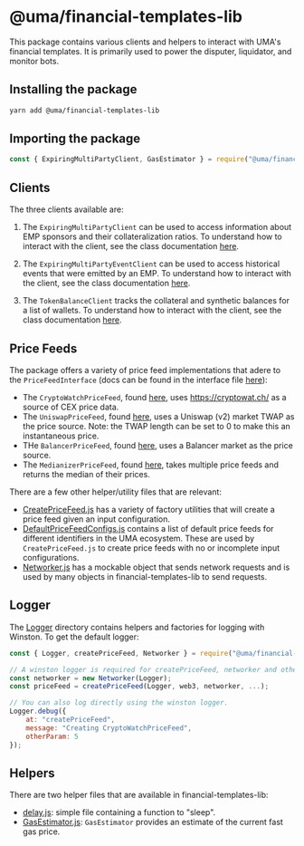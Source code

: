 # @uma/financial-templates-lib

This package contains various clients and helpers to interact with UMA's financial templates. It is primarily used to
power the disputer, liquidator, and monitor bots.

## Installing the package

```bash
yarn add @uma/financial-templates-lib
```

## Importing the package

```js
const { ExpiringMultiPartyClient, GasEstimator } = require("@uma/financial-templates-lib")
```

## Clients

The three clients available are:

1. The `ExpiringMultiPartyClient` can be used to access information about EMP sponsors and their collateralization
   ratios. To understand how to interact with the client, see the class documentation
   [here](./src/clients/ExpiringMultiPartyClient.js).

1. The `ExpiringMultiPartyEventClient` can be used to access historical events that were emitted by an EMP. To
   understand how to interact with the client, see the class documentation
   [here](./src/clients/ExpiringMultiPartyEventClient.js).

1. The `TokenBalanceClient` tracks the collateral and synthetic balances for a list of wallets. To understand how to
   interact with the client, see the class documentation
   [here](./src/clients/TokenBalanceClient.js).

## Price Feeds

The package offers a variety of price feed implementations that adere to the `PriceFeedInterface` (docs can be found in
the interface file [here](./src/price-feed/PriceFeedInterface.js)):

- The `CryptoWatchPriceFeed`, found [here](./src/price-feed/CryptoWatchPriceFeed.js), uses https://cryptowat.ch/ as a
  source of CEX price data.
- The `UniswapPriceFeed`, found [here](./src/price-feed/UniswapPriceFeed.js), uses a Uniswap (v2) market TWAP as the
  price source. Note: the TWAP length can be set to 0 to make this an instantaneous price.
- THe `BalancerPriceFeed`, found [here](./src/price-feed/BalancerPriceFeed.js), uses a Balancer market as the price
  source.
- The `MedianizerPriceFeed`, found [here](./src/price-feed/MedianizerPriceFeed.js), takes multiple price feeds and
  returns the median of their prices.

There are a few other helper/utility files that are relevant:

- [CreatePriceFeed.js](./src/price-feed/CreatePriceFeed.js) has a variety of factory utilities that will create a
  price feed given an input configuration.
- [DefaultPriceFeedConfigs.js](./src/price-feed/DefaultPriceFeedConfigs.js) contains a list of default price feeds
  for different identifiers in the UMA ecosystem. These are used by `CreatePriceFeed.js` to create price feeds with
  no or incomplete input configurations.
- [Networker.js](./src/price-feed/CreatePriceFeed.js) has a mockable object that sends network requests and is used by
  many objects in financial-templates-lib to send requests.

## Logger

The [Logger](./src/logger) directory contains helpers and factories for logging with Winston. To get the default
logger:

```js
const { Logger, createPriceFeed, Networker } = require("@uma/financial-templates-lib");

// A winston logger is required for createPriceFeed, networker and other objects in financial-templates-lib.
const networker = new Networker(Logger);
const priceFeed = createPriceFeed(Logger, web3, networker, ...);

// You can also log directly using the winston logger.
Logger.debug({
    at: "createPriceFeed",
    message: "Creating CryptoWatchPriceFeed",
    otherParam: 5
});
```

## Helpers

There are two helper files that are available in financial-templates-lib:

- [delay.js](./src/helpers/delay.js): simple file containing a function to "sleep".
- [GasEstimator.js](./src/helpers/GasEstimator.js): `GasEstimator` provides an estimate of the current fast gas price.
